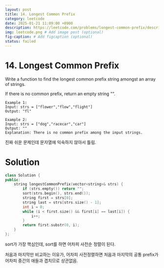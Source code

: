 ```yaml
---
layout: post
title: 14. Longest Common Prefix
category: leetcode
date: 2025-01-21 11:09:00 +0900
description: https://leetcode.com/problems/longest-common-prefix/description/?envType=problem-list-v2&envId=25uoksw3
img: leetcode.png # Add image post (optional)
fig-caption: # Add figcaption (optional)
status: failed
---
```



# 14. Longest Common Prefix

Write a function to find the longest common prefix string amongst an array of strings.

If there is no common prefix, return an empty string "".

 
```
Example 1:
Input: strs = ["flower","flow","flight"]
Output: "fl"
```

```
Example 2:
Input: strs = ["dog","racecar","car"]
Output: ""
Explanation: There is no common prefix among the input strings.
```

진짜 쉬운 문제인데 문자열에 익숙하지 않아서 틀림.

# Solution 
```cpp
class Solution {
public:
    string longestCommonPrefix(vector<string>& strs) {
        if (strs.empty()) return "";
        sort(strs.begin(), strs.end());
        string first = strs[0];
        string last = strs[strs.size() - 1];
        int i = 0;
        while (i < first.size() && first[i] == last[i]) {
            i++;
        }
        return first.substr(0, i);
    }
};
```

sort가 가장 핵심인데, sort를 하면 어차피 사전순 정렬이 된다.

처음과 마지막만 비교하는 이유가, 어차피 사전정렬하면 처음과 마지막의 공통 prefix가
어차피 중간의 애들과 겹치므로 상관없음.

